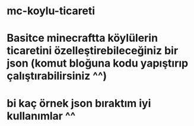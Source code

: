 # mc-koylu-ticareti

# Basitce minecraftta köylülerin ticaretini özelleştirebileceğiniz bir json (komut bloğuna kodu yapıştırıp çalıştırabilirsiniz ^^)
# bi kaç örnek json bıraktım iyi kullanımlar ^^

